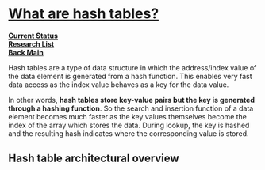 # **[What are hash tables?](https://domino.ai/data-science-dictionary/hash-table)**

**[Current Status](../../../development/status/weekly/current_status.md)**\
**[Research List](../../research_list.md)**\
**[Back Main](../../../README.md)**

Hash tables are a type of data structure in which the address/index value of the data element is generated from a hash function. This enables very fast data access as the index value behaves as a key for the data value.

In other words, **hash tables store key-value pairs but the key is generated through a hashing function**. So the search and insertion function of a data element becomes much faster as the key values themselves become the index of the array which stores the data. During lookup, the key is hashed and the resulting hash indicates where the corresponding value is stored.

## Hash table architectural overview
